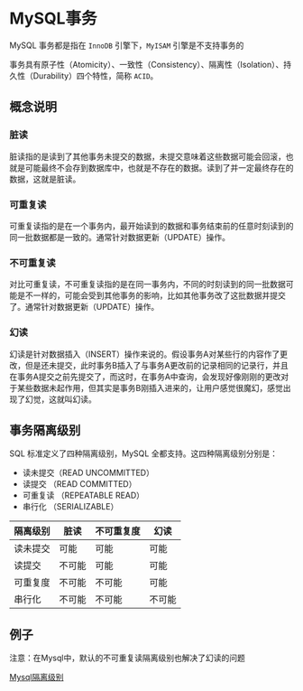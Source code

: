# MySQL事务

MySQL 事务都是指在 `InnoDB` 引擎下，`MyISAM` 引擎是不支持事务的

事务具有原子性（Atomicity）、一致性（Consistency）、隔离性（Isolation）、持久性（Durability）四个特性，简称 `ACID`。

## 概念说明
### 脏读

脏读指的是读到了其他事务未提交的数据，未提交意味着这些数据可能会回滚，也就是可能最终不会存到数据库中，也就是不存在的数据。读到了并一定最终存在的数据，这就是脏读。

### 可重复读

可重复读指的是在一个事务内，最开始读到的数据和事务结束前的任意时刻读到的同一批数据都是一致的。通常针对数据更新（UPDATE）操作。

### 不可重复读

对比可重复读，不可重复读指的是在同一事务内，不同的时刻读到的同一批数据可能是不一样的，可能会受到其他事务的影响，比如其他事务改了这批数据并提交了。通常针对数据更新（UPDATE）操作。

### 幻读

幻读是针对数据插入（INSERT）操作来说的。假设事务A对某些行的内容作了更改，但是还未提交，此时事务B插入了与事务A更改前的记录相同的记录行，并且在事务A提交之前先提交了，而这时，在事务A中查询，会发现好像刚刚的更改对于某些数据未起作用，但其实是事务B刚插入进来的，让用户感觉很魔幻，感觉出现了幻觉，这就叫幻读。

## 事务隔离级别

SQL 标准定义了四种隔离级别，MySQL 全都支持。这四种隔离级别分别是：

- 读未提交（READ UNCOMMITTED）
- 读提交 （READ COMMITTED）
- 可重复读 （REPEATABLE READ）
- 串行化 （SERIALIZABLE）

|隔离级别|脏读|不可重复度|幻读|
|--|--|--|--|
|读未提交|可能|可能|可能|
|读提交|不可能|可能|可能|
|可重复度|不可能|不可能|可能|
|串行化|不可能|不可能|不可能|

## 例子

注意：在Mysql中，默认的不可重复读隔离级别也解决了幻读的问题

[Mysql隔离级别](https://zhuanlan.zhihu.com/p/148035779)

